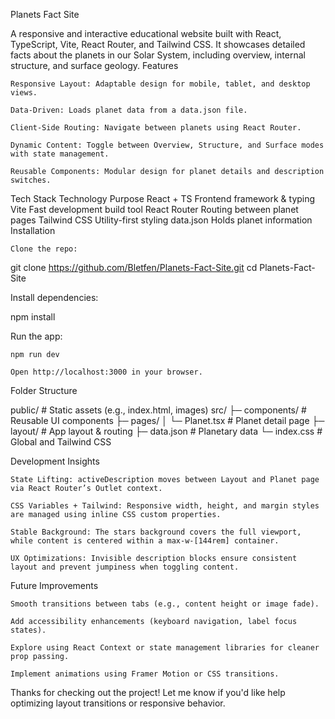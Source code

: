 Planets Fact Site

A responsive and interactive educational website built with React, TypeScript, Vite, React Router, and Tailwind CSS. It showcases detailed facts about the planets in our Solar System, including overview, internal structure, and surface geology.
Features

    Responsive Layout: Adaptable design for mobile, tablet, and desktop views.

    Data-Driven: Loads planet data from a data.json file.

    Client-Side Routing: Navigate between planets using React Router.

    Dynamic Content: Toggle between Overview, Structure, and Surface modes with state management.

    Reusable Components: Modular design for planet details and description switches.

Tech Stack
Technology Purpose
React + TS Frontend framework & typing
Vite Fast development build tool
React Router Routing between planet pages
Tailwind CSS Utility-first styling
data.json Holds planet information
Installation

    Clone the repo:

git clone https://github.com/Bletfen/Planets-Fact-Site.git
cd Planets-Fact-Site

Install dependencies:

npm install

Run the app:

    npm run dev

    Open http://localhost:3000 in your browser.

Folder Structure

public/ # Static assets (e.g., index.html, images)
src/
├─ components/ # Reusable UI components
├─ pages/
│ └─ Planet.tsx # Planet detail page
├─ layout/ # App layout & routing
├─ data.json # Planetary data
└─ index.css # Global and Tailwind CSS

Development Insights

    State Lifting: activeDescription moves between Layout and Planet page via React Router’s Outlet context.

    CSS Variables + Tailwind: Responsive width, height, and margin styles are managed using inline CSS custom properties.

    Stable Background: The stars background covers the full viewport, while content is centered within a max-w-[144rem] container.

    UX Optimizations: Invisible description blocks ensure consistent layout and prevent jumpiness when toggling content.

Future Improvements

    Smooth transitions between tabs (e.g., content height or image fade).

    Add accessibility enhancements (keyboard navigation, label focus states).

    Explore using React Context or state management libraries for cleaner prop passing.

    Implement animations using Framer Motion or CSS transitions.

Thanks for checking out the project! Let me know if you'd like help optimizing layout transitions or responsive behavior.
